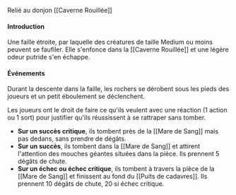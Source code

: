 Relié au donjon [[Caverne Rouillée]]
#### Introduction
Une faille étroite, par laquelle des créatures de taille Medium ou moins peuvent se faufiler. Elle s'enfonce dans la [[Caverne Rouillée]] et une légère odeur putride s'en échappe.

#### Événements
Durant la descente dans la faille, les rochers se dérobent sous les pieds des joueurs et un petit éboulement se déclenchent. 

Les joueurs ont le droit de faire ce qu'ils veulent avec une réaction (1 action ou 1 sort) pour justifier qu'ils réussissent à se rattraper sans tomber.
- **Sur un succès critique**, ils tombent près de la [[Mare de Sang]] mais pas dedans, sans prendre de dégâts.
- **Sur un succès**, ils tombent dans la [[Mare de Sang]] et attirent l'attention des mouches géantes situées dans la pièce. Ils prennent 5 dégâts de chute.
- **Sur un échec ou échec critique**, ils tombent à travers la pièce de la [[Mare de Sang]] et finissent au fond du [[Puits de cadavres]]. Ils prennent 10 dégâts de chute, 20 si échec critique.